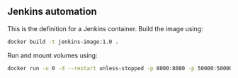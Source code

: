 ## Jenkins automation

This is the definition for a Jenkins container. Build the image using:

````sh
docker build -t jenkins-image:1.0 .
````

Run and mount volumes using:

````sh
docker run -u 0 -d --restart unless-stopped -p 8000:8080 -p 50000:50000 -v $HOME/jenkins-practice/jenkins_home:/var/jenkins_home jenkins-image:1.0
````
